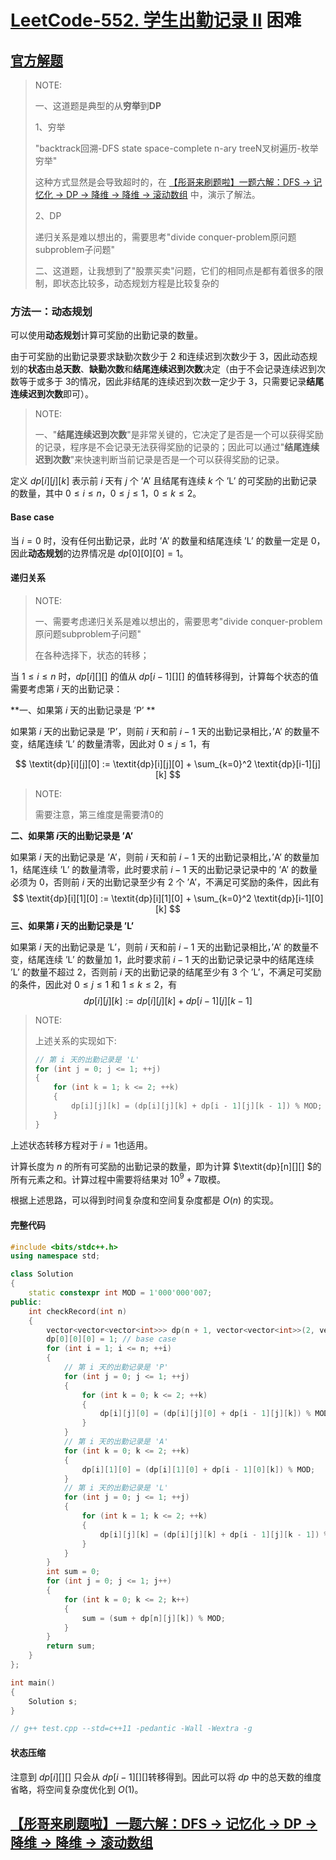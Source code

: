 # [LeetCode-552. 学生出勤记录 II](https://leetcode.cn/problems/student-attendance-record-ii/) 困难





## [官方解题](https://leetcode.cn/problems/student-attendance-record-ii/solution/xue-sheng-chu-qin-ji-lu-ii-by-leetcode/)

> NOTE: 
>
> 一、这道题是典型的从**穷举**到**DP**
>
> 1、穷举
>
> "backtrack回溯-DFS state space-complete n-ary treeN叉树遍历-枚举穷举"
>
> 这种方式显然是会导致超时的，在 [【彤哥来刷题啦】一题六解：DFS -> 记忆化 -> DP -> 降维 -> 降维 -> 滚动数组](https://leetcode.cn/problems/student-attendance-record-ii/solution/tong-ge-lai-shua-ti-la-yi-ti-liu-jie-dfs-s5fa/) 中，演示了解法。
>
> 
>
> 2、DP
>
> 递归关系是难以想出的，需要思考"divide conquer-problem原问题subproblem子问题"
>
> 二、这道题，让我想到了"股票买卖"问题，它们的相同点是都有着很多的限制，即状态比较多，动态规划方程是比较复杂的
>
> 

### 方法一：动态规划

可以使用**动态规划**计算可奖励的出勤记录的数量。

由于可奖励的出勤记录要求缺勤次数少于 $2$​ 和连续迟到次数少于 $3$​，因此动态规划的**状态**由**总天数**、**缺勤次数**和**结尾连续迟到次数**决定（由于不会记录连续迟到次数等于或多于 $3$​ 的情况，因此非结尾的连续迟到次数一定少于 $3$​，只需要记录**结尾连续迟到次数**即可）。

> NOTE: 
>
> 一、"**结尾连续迟到次数**"是非常关键的，它决定了是否是一个可以获得奖励的记录，程序是不会记录无法获得奖励的记录的；因此可以通过"**结尾连续迟到次数**"来快速判断当前记录是否是一个可以获得奖励的记录。

定义 $\textit{dp}[i][j][k]$ 表示前 $i$ 天有 $j$ 个 $\text{'A'}$ 且结尾有连续 $k$ 个 $\text{'L'}$ 的可奖励的出勤记录的数量，其中 $0 \le i \le n$，$0 \le j \le 1$，$0 \le k \le 2$。

#### Base case

当 $i=0$ 时，没有任何出勤记录，此时 $\text{'A'}$ 的数量和结尾连续 $\text{'L'}$ 的数量一定是 $0$，因此**动态规划**的边界情况是 $\textit{dp}[0][0][0] = 1$。

#### 递归关系

> NOTE: 
>
> 一、需要考虑递归关系是难以想出的，需要思考"divide conquer-problem原问题subproblem子问题"
>
> 在各种选择下，状态的转移；
>
> 

当 $1 \le i \le n$ 时，$\textit{dp}[i][][]$ 的值从 $\textit{dp}[i-1][][]$ 的值转移得到，计算每个状态的值需要考虑第 $i$​ 天的出勤记录：

**一、如果第 $i$ 天的出勤记录是 $\text{'P'}$ **

如果第 $i$ 天的出勤记录是 $\text{'P'}$，则前 $i$ 天和前 $i-1$ 天的出勤记录相比，$\text{'A'}$ 的数量不变，结尾连续 $\text{'L'}$ 的数量清零，因此对 $0 \le j \le 1$，有

$$
\textit{dp}[i][j][0] := \textit{dp}[i][j][0] + \sum_{k=0}^2 \textit{dp}[i-1][j][k]
$$
> NOTE: 
>
> 需要注意，第三维度是需要清0的

**二、如果第 $i$​ 天的出勤记录是 $\text{'A'}$​**

如果第 $i$ 天的出勤记录是 $\text{'A'}$，则前 $i$ 天和前 $i-1$ 天的出勤记录相比，$\text{'A'}$ 的数量加 $1$，结尾连续 $\text{'L'}$ 的数量清零，此时要求前 $i-1$ 天的出勤记录记录中的 $\text{'A'}$ 的数量必须为 $0$，否则前 $i$ 天的出勤记录至少有 $2$ 个 $\text{'A'}$，不满足可奖励的条件，因此有
$$
\textit{dp}[i][1][0] := \textit{dp}[i][1][0] + \sum_{k=0}^2 \textit{dp}[i-1][0][k]
$$
**三、如果第 $i$ 天的出勤记录是 $\text{'L'}$**

如果第 $i$ 天的出勤记录是 $\text{'L'}$，则前 $i$ 天和前 $i-1$ 天的出勤记录相比，$\text{'A'}$ 的数量不变，结尾连续 $\text{'L'}$ 的数量加 $1$，此时要求前 $i-1$ 天的出勤记录记录中的结尾连续 $\text{'L'}$ 的数量不超过 $2$，否则前 $i$ 天的出勤记录的结尾至少有 $3$ 个 $\text{'L'}$，不满足可奖励的条件，因此对 $0 \le j \le 1$ 和 $1 \le k \le 2$，有
$$
\textit{dp}[i][j][k] := \textit{dp}[i][j][k] + \textit{dp}[i-1][j][k-1]
$$

> NOTE: 
>
> 上述关系的实现如下:
>
> ```C++
> // 第 i 天的出勤记录是 'L'
> for (int j = 0; j <= 1; ++j)
> {
>     for (int k = 1; k <= 2; ++k)
>     {
>         dp[i][j][k] = (dp[i][j][k] + dp[i - 1][j][k - 1]) % MOD;
>     }
> }
> ```
>
> 

上述状态转移方程对于 $i=1$​ 也适用。

计算长度为 $n$ 的所有可奖励的出勤记录的数量，即为计算 $\textit{dp}[n][][] $的所有元素之和。计算过程中需要将结果对 $10^9+7$取模。

根据上述思路，可以得到时间复杂度和空间复杂度都是 $O(n)$ 的实现。

#### 完整代码

```C++
#include <bits/stdc++.h>
using namespace std;

class Solution
{
	static constexpr int MOD = 1'000'000'007;
public:
	int checkRecord(int n)
	{
		vector<vector<vector<int>>> dp(n + 1, vector<vector<int>>(2, vector<int>(3))); // 定义 dp[i][j][k] 表示前 i 天有 j 个 ‘A’ 且结尾有连续 k 个 ‘L’ 的可奖励的出勤记录的数量，其中 0≤i≤n，0≤j≤1，0≤k≤2。
		dp[0][0][0] = 1; // base case
		for (int i = 1; i <= n; ++i)
		{
			// 第 i 天的出勤记录是 'P'
			for (int j = 0; j <= 1; ++j)
			{
				for (int k = 0; k <= 2; ++k)
				{
					dp[i][j][0] = (dp[i][j][0] + dp[i - 1][j][k]) % MOD;
				}
			}
			// 第 i 天的出勤记录是 'A'
			for (int k = 0; k <= 2; ++k)
			{
				dp[i][1][0] = (dp[i][1][0] + dp[i - 1][0][k]) % MOD;
			}
			// 第 i 天的出勤记录是 'L'
			for (int j = 0; j <= 1; ++j)
			{
				for (int k = 1; k <= 2; ++k)
				{
					dp[i][j][k] = (dp[i][j][k] + dp[i - 1][j][k - 1]) % MOD;
				}
			}
		}
		int sum = 0;
		for (int j = 0; j <= 1; j++)
		{
			for (int k = 0; k <= 2; k++)
			{
				sum = (sum + dp[n][j][k]) % MOD;
			}
		}
		return sum;
	}
};

int main()
{
	Solution s;
}

// g++ test.cpp --std=c++11 -pedantic -Wall -Wextra -g


```

#### 状态压缩

注意到 $\textit{dp}[i][][]$ 只会从 $\textit{dp}[i-1][][]$转移得到。因此可以将 $\textit{dp}$ 中的总天数的维度省略，将空间复杂度优化到 $O(1)$。





## [【彤哥来刷题啦】一题六解：DFS -> 记忆化 -> DP -> 降维 -> 降维 -> 滚动数组](https://leetcode.cn/problems/student-attendance-record-ii/solution/tong-ge-lai-shua-ti-la-yi-ti-liu-jie-dfs-s5fa/)

